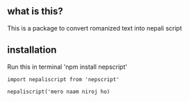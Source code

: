 ## what is this?
This is a package to convert romanized text into nepali script

## installation
Run this in terminal 'npm install nepscript'

```
import nepaliscript from 'nepscript'

nepaliscript('mero naam niroj ho)

```